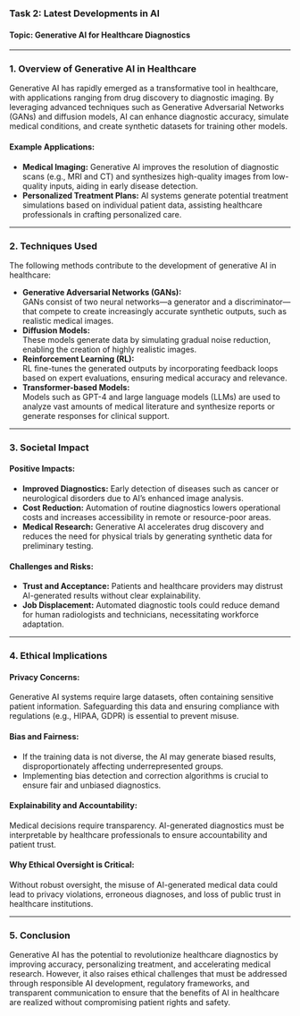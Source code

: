 ### **Task 2: Latest Developments in AI**  

#### **Topic: Generative AI for Healthcare Diagnostics**  

---

### **1. Overview of Generative AI in Healthcare**  
Generative AI has rapidly emerged as a transformative tool in healthcare, with applications ranging from drug discovery to diagnostic imaging. By leveraging advanced techniques such as Generative Adversarial Networks (GANs) and diffusion models, AI can enhance diagnostic accuracy, simulate medical conditions, and create synthetic datasets for training other models.

#### **Example Applications:**  
- **Medical Imaging:** Generative AI improves the resolution of diagnostic scans (e.g., MRI and CT) and synthesizes high-quality images from low-quality inputs, aiding in early disease detection.
- **Personalized Treatment Plans:** AI systems generate potential treatment simulations based on individual patient data, assisting healthcare professionals in crafting personalized care.  

---

### **2. Techniques Used**  
The following methods contribute to the development of generative AI in healthcare:  

- **Generative Adversarial Networks (GANs):**  
  GANs consist of two neural networks—a generator and a discriminator—that compete to create increasingly accurate synthetic outputs, such as realistic medical images.  
- **Diffusion Models:**  
  These models generate data by simulating gradual noise reduction, enabling the creation of highly realistic images.  
- **Reinforcement Learning (RL):**  
  RL fine-tunes the generated outputs by incorporating feedback loops based on expert evaluations, ensuring medical accuracy and relevance.
- **Transformer-based Models:**  
  Models such as GPT-4 and large language models (LLMs) are used to analyze vast amounts of medical literature and synthesize reports or generate responses for clinical support.

---

### **3. Societal Impact**  

#### **Positive Impacts:**  
- **Improved Diagnostics:** Early detection of diseases such as cancer or neurological disorders due to AI’s enhanced image analysis.  
- **Cost Reduction:** Automation of routine diagnostics lowers operational costs and increases accessibility in remote or resource-poor areas.  
- **Medical Research:** Generative AI accelerates drug discovery and reduces the need for physical trials by generating synthetic data for preliminary testing.  

#### **Challenges and Risks:**  
- **Trust and Acceptance:** Patients and healthcare providers may distrust AI-generated results without clear explainability.  
- **Job Displacement:** Automated diagnostic tools could reduce demand for human radiologists and technicians, necessitating workforce adaptation.

---

### **4. Ethical Implications**  

#### **Privacy Concerns:**  
Generative AI systems require large datasets, often containing sensitive patient information. Safeguarding this data and ensuring compliance with regulations (e.g., HIPAA, GDPR) is essential to prevent misuse.

#### **Bias and Fairness:**  
- If the training data is not diverse, the AI may generate biased results, disproportionately affecting underrepresented groups.  
- Implementing bias detection and correction algorithms is crucial to ensure fair and unbiased diagnostics.

#### **Explainability and Accountability:**  
Medical decisions require transparency. AI-generated diagnostics must be interpretable by healthcare professionals to ensure accountability and patient trust.

#### **Why Ethical Oversight is Critical:**  
Without robust oversight, the misuse of AI-generated medical data could lead to privacy violations, erroneous diagnoses, and loss of public trust in healthcare institutions.

---

### **5. Conclusion**  
Generative AI has the potential to revolutionize healthcare diagnostics by improving accuracy, personalizing treatment, and accelerating medical research. However, it also raises ethical challenges that must be addressed through responsible AI development, regulatory frameworks, and transparent communication to ensure that the benefits of AI in healthcare are realized without compromising patient rights and safety.
